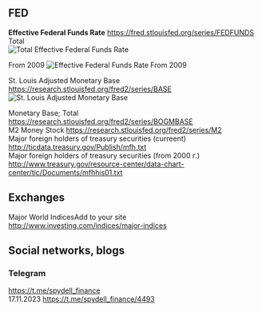 ## FED
**Effective Federal Funds Rate** https://fred.stlouisfed.org/series/FEDFUNDS           
Total        
![Total Effective Federal Funds Rate](https://fred.stlouisfed.org/graph/fredgraph.png?g=1aSO3)

From 2009
![Effective Federal Funds Rate From 2009](https://fred.stlouisfed.org/graph/fredgraph.png?g=1bv3w)

      
St. Louis Adjusted Monetary Base https://research.stlouisfed.org/fred2/series/BASE                
![St. Louis Adjusted Monetary Base](https://fred.stlouisfed.org/graph/fredgraph.png?g=1bv2G)
      
           
Monetary Base; Total https://research.stlouisfed.org/fred2/series/BOGMBASE                   
M2 Money Stock https://research.stlouisfed.org/fred2/series/M2                       
Major foreign holders of treasury securities (curreent) http://ticdata.treasury.gov/Publish/mfh.txt                       
Major foreign holders of treasury securities (from 2000 г.) http://www.treasury.gov/resource-center/data-chart-center/tic/Documents/mfhhis01.txt

## Exchanges
Major World IndicesAdd to your site http://www.investing.com/indices/major-indices             

## Social networks, blogs

### Telegram
https://t.me/spydell_finance          
17.11.2023 https://t.me/spydell_finance/4493             
